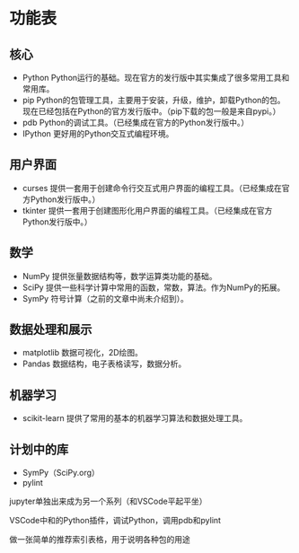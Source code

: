 # 功能表

## 核心

* Python Python运行的基础。现在官方的发行版中其实集成了很多常用工具和常用库。
* pip Python的包管理工具，主要用于安装，升级，维护，卸载Python的包。现在已经包括在Python的官方发行版中。（pip下载的包一般是来自pypi。）
* pdb Python的调试工具。（已经集成在官方的Python发行版中。）
* IPython 更好用的Python交互式编程环境。

## 用户界面

* curses 提供一套用于创建命令行交互式用户界面的编程工具。（已经集成在官方Python发行版中。）
* tkinter 提供一套用于创建图形化用户界面的编程工具。（已经集成在官方Python发行版中。）

## 数学

* NumPy 提供张量数据结构等，数学运算类功能的基础。
* SciPy 提供一些科学计算中常用的函数，常数，算法。作为NumPy的拓展。
* SymPy 符号计算（之前的文章中尚未介绍到）。

## 数据处理和展示

* matplotlib 数据可视化，2D绘图。
* Pandas 数据结构，电子表格读写，数据分析。

## 机器学习

* scikit-learn 提供了常用的基本的机器学习算法和数据处理工具。





## 计划中的库

* SymPy（SciPy.org）
* pylint

jupyter单独出来成为另一个系列（和VSCode平起平坐）


VSCode中和的Python插件，调试Python，调用pdb和pylint

做一张简单的推荐索引表格，用于说明各种包的用途
